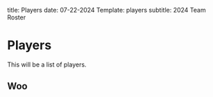 title: Players
date: 07-22-2024
Template: players
subtitle: 2024 Team Roster

# Players

This will be a list of players.


## Woo


